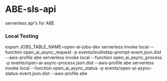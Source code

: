 # ABE-sls-api
serverless api's for ABE

### Local Testing
export JOBS_TABLE_NAME=open-ai-jobs-dev
serverless invoke local --function open_ai_async_request -p events/multistep-prompt-event.json.dist --aws-profile abe
serverless invoke local --function open_ai_async_process -p events/open-ai-async-process.json.dist --aws-profile abe
serverless invoke local --function open_ai_async_status -p events/open-ai-async-status-event.json.dist --aws-profile abe
